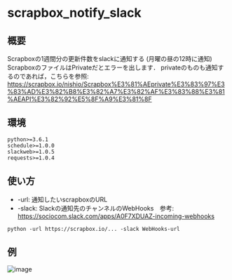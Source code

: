 # scrapbox_notify_slack

## 概要
Scrapboxの1週間分の更新件数をslackに通知する (月曜の昼の12時に通知)
ScrapboxのファイルはPrivateだとエラーを出します．
privateのものも通知するのであれば，こちらを参照: https://scrapbox.io/nishio/Scrapbox%E3%81%AEprivate%E3%83%97%E3%83%AD%E3%82%B8%E3%82%A7%E3%82%AF%E3%83%88%E3%81%AEAPI%E3%82%92%E5%8F%A9%E3%81%8F

## 環境
```
python>=3.6.1
schedule>=1.0.0
slackweb>=1.0.5
requests>=1.0.4
```

## 使い方
- -url: 通知したいscrapboxのURL
- -slack: Slackの通知先のチャンネルのWebHooks　参考: https://sociocom.slack.com/apps/A0F7XDUAZ-incoming-webhooks


```python -url https://scrapbox.io/... -slack WebHooks-url ```

## 例
![image](sample.png)
